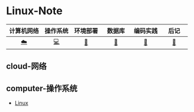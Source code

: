 # Linux-Note

| 计算机网络 | 操作系统 | 环境部署 | &nbsp;&nbsp;数据库&nbsp;&nbsp;| 编码实践| &nbsp;&nbsp;&nbsp;后记&nbsp;&nbsp;&nbsp; |
| :---: | :----: | :---: | :----: | :----: | :----: | 
|  [:cloud:](#cloud-网络) | [:computer:](#computer-操作系统) | [:floppy_disk:](#floppy_disk-数据库) | [:watermelon:](#watermelon-编码实践) | [:watermelon:](#watermelon-环境部署) | [:memo:](#memo-后记) |


## cloud-网络

## computer-操作系统

- [Linux](https://github.com/ck784101777/Linux-Note/blob/master/notes/Linux.md)
